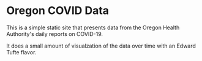 # Oregon COVID Data

This is a simple static site that presents data from the Oregon Health Authority's daily reports on COVID-19.

It does a small amount of visualzation of the data over time with an Edward Tufte flavor.
